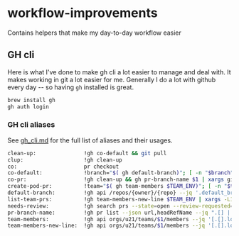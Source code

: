 # workflow-improvements

Contains helpers that make my day-to-day workflow easier

## GH cli

Here is what I've done to make gh cli a lot easier to manage and deal with. It makes working in git a lot
easier for me.  Generally I do a lot with github every day -- so having `gh` installed is great.

```bash
brew install gh
gh auth login
```

### GH cli aliases

See [gh_cli.md](gh_cli.md) for the full list of aliases and their usages.

```sh
clean-up:               !gh co-default && git pull
clup:                   !gh clean-up
co:                     pr checkout
co-default:             !branch="$( gh default-branch)"; [ -n "$branch" ] &&  git checkout $branch
co-pr:                  !gh clean-up && gh pr-branch-name $1 | xargs git checkout
create-pod-pr:          !team="$( gh team-members $TEAM_ENV)"; [ -n "$team" ] &&  gh pr create -r "$team" -r "$ORG/$TEAM_ENV"
default-branch:         !gh api /repos/{owner}/{repo} --jq '.default_branch'
list-team-prs:          !gh team-members-new-line $TEAM_ENV | xargs -L1 -I {} gh search prs --state=open --review-requested=@me --json url --author ...
needs-review:           !gh search prs --state=open --review-requested=@me --sort created --json url --jq ".[].url"
pr-branch-name:         !gh pr list --json url,headRefName --jq ".[] | select(.url == \"$1\") | .headRefName"
team-members:           !gh api orgs/u21/teams/$1/members --jq '[.[].login] | join(",")'
team-members-new-line:  !gh api orgs/u21/teams/$1/members --jq '[.[].login] | join("\n")'
```
